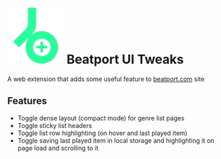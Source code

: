 # ![Beatport UI Tweaks](https://raw.githubusercontent.com/cstuncsik/beatport-ui-tweaks/master/src/assets/images/icon.png) Beatport UI Tweaks
A web extension that adds some useful feature to [beatport.com](https://www.beatport.com/) site

## Features
- Toggle dense layout (compact mode) for genre list pages
- Toggle sticky list headers
- Toggle list row highlighting (on hover and last played item)
- Toggle saving last played item in local storage and highlighting it on page load and scrolling to it

